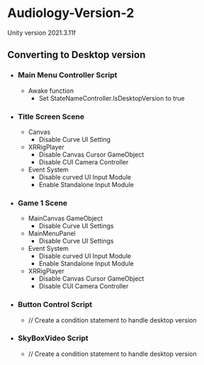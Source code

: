 # Audiology-Version-2

Unity version 2021.3.11f

## Converting to Desktop version
- ### Main Menu Controller Script
  - Awake function
      - Set StateNameController.IsDesktopVersion to true
- ### Title Screen Scene  
  -  Canvas
      - Disable Curve UI Setting
  -  XRRigPlayer
      - Disable Canvas Cursor GameObject
      - Disable CUI Camera Controller
  - Event System
      - Disable curved UI Input Module
      - Enable Standalone Input Module

- ### Game 1 Scene
  - MainCanvas GameObject
      - Disable Curve UI Settings
  - MainMenuPanel 
      - Disable Curve UI Settings
  - Event System
      - Disable curved UI Input Module
      - Enable Standalone Input Module
  - XRRigPlayer	
      - Disable Canvas Cursor GameObject
      - Disable CUI Camera Controller
 - ### Button Control Script
    - // Create a condition statement to handle desktop version
 - ### SkyBoxVideo Script
    - // Create a condition statement to handle desktop version


 
